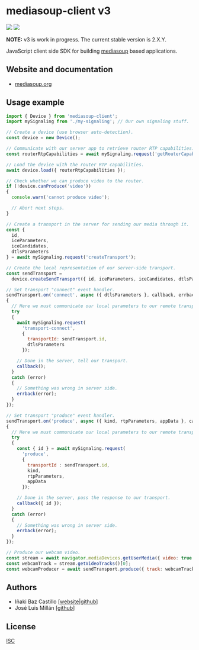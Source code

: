 # mediasoup-client v3

[![][npm-shield-mediasoup-client]][npm-mediasoup-client]
[![][travis-ci-shield-mediasoup-client]][travis-ci-mediasoup-client]

**NOTE:** v3 is work in progress. The current stable version is 2.X.Y.

<!--
[![][npm-shield-mediasoup-client]][npm-mediasoup-client]
-->

JavaScript client side SDK for building [mediasoup](https://mediasoup.org) based applications.


## Website and documentation

* [mediasoup.org][mediasoup-website]


## Usage example

```js
import { Device } from 'mediasoup-client';
import mySignaling from './my-signaling'; // Our own signaling stuff.

// Create a device (use browser auto-detection).
const device = new Device();

// Communicate with our server app to retrieve router RTP capabilities.
const routerRtpCapabilities = await mySignaling.request('getRouterCapabilities');

// Load the device with the router RTP capabilities.
await device.load({ routerRtpCapabilities });

// Check whether we can produce video to the router.
if (!device.canProduce('video'))
{
  console.warn('cannot produce video');

  // Abort next steps.
}

// Create a transport in the server for sending our media through it.
const { 
  id, 
  iceParameters, 
  iceCandidates, 
  dtlsParameters
} = await mySignaling.request('createTransport');

// Create the local representation of our server-side transport.
const sendTransport =
  device.createSendTransport({ id, iceParameters, iceCandidates, dtlsParameters });

// Set transport "connect" event handler.
sendTransport.on('connect', async ({ dtlsParameters }, callback, errback) =>
{
  // Here we must communicate our local parameters to our remote transport.
  try
  {
    await mySignaling.request(
      'transport-connect',
      {
        transportId: sendTransport.id,
        dtlsParameters
      });

    // Done in the server, tell our transport.
    callback();
  }
  catch (error)
  {
    // Something was wrong in server side.
    errback(error);
  }
});

// Set transport "produce" event handler.
sendTransport.on('produce', async ({ kind, rtpParameters, appData }, callback, errback) =>
{
  // Here we must communicate our local parameters to our remote transport.
  try
  {
    const { id } = await mySignaling.request(
      'produce',
      { 
        transportId : sendTransport.id,
        kind,
        rtpParameters,
        appData
      });

    // Done in the server, pass the response to our transport.
    callback({ id });
  }
  catch (error)
  {
    // Something was wrong in server side.
    errback(error);
  }
});

// Produce our webcam video.
const stream = await navigator.mediaDevices.getUserMedia({ video: true });
const webcamTrack = stream.getVideoTracks()[0];
const webcamProducer = await sendTransport.produce({ track: webcamTrack });
```


## Authors

* Iñaki Baz Castillo [[website](https://inakibaz.me)|[github](https://github.com/ibc/)]
* José Luis Millán [[github](https://github.com/jmillan/)]


## License

[ISC](./LICENSE)




[mediasoup-website]: https://mediasoup.org
[npm-shield-mediasoup-client]: https://img.shields.io/npm/v/mediasoup-client.svg
[npm-mediasoup-client]: https://npmjs.org/package/mediasoup-client
[travis-ci-shield-mediasoup-client]: https://travis-ci.com/versatica/mediasoup-client.svg?branch=master
[travis-ci-mediasoup-client]: https://travis-ci.com/versatica/mediasoup-client
